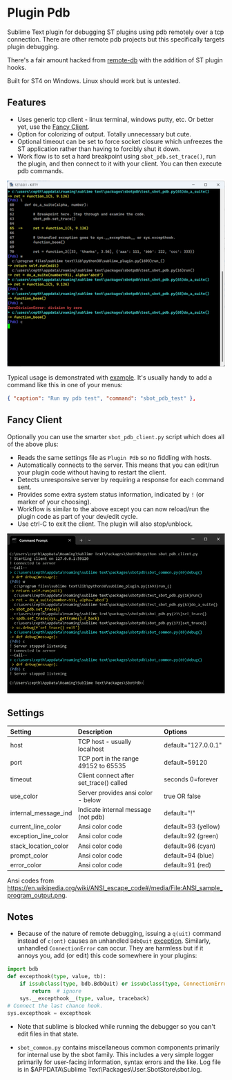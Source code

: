 # Plugin Pdb

Sublime Text plugin for debugging ST plugins using pdb remotely over a tcp
connection. There are other remote pdb projects but this specifically targets
plugin debugging.

There's a fair amount hacked from [remote-db](https://github.com/ionelmc/python-remote-pdb)
with the addition of ST plugin hooks.

Built for ST4 on Windows. Linux should work but is untested.

## Features

- Uses generic tcp client - linux terminal, windows putty, etc. Or better yet, use the [Fancy Client](#fancy-client).
- Option for colorizing of output. Totally unnecessary but cute.
- Optional timeout can be set to force socket closure which unfreezes the ST application rather
  than having to forcibly shut it down.
- Work flow is to set a hard breakpoint using `sbot_pdb.set_trace()`, run the plugin,
  and then connect to it with your client. You can then execute pdb commands.

![Plugin Pdb](cli1.png)


Typical usage is demonstrated with [example](https://github.com/cepthomas/SbotPdb/blob/main/test_sbot_pdb.py).
It's usually handy to add a command like this in one of your menus:
```json
{ "caption": "Run my pdb test", "command": "sbot_pdb_test" },
```

## Fancy Client

Optionally you can use the smarter `sbot_pdb_client.py` script which does all of the above plus:
- Reads the same settings file as `Plugin Pdb` so no fiddling with hosts.
- Automatically connects to the server. This means that you can edit/run your plugin code
  without having to restart the client.
- Detects unresponsive server by requiring a response for each command sent.
- Provides some extra system status information, indicated by `!` (or marker of your choosing).
- Workflow is similar to the above except you can now reload/run the plugin code as part of your dev/edit cycle.
- Use ctrl-C to exit the client. The plugin will also stop/unblock.

![Fancy Client](cli2.png)

## Settings

| Setting              | Description                              | Options              |
| :--------            | :-------                                 | :------              |
| host                 | TCP host - usually localhost             | default="127.0.0.1"  |
| port                 | TCP port in the range 49152 to 65535     | default=59120        |
| timeout              | Client connect after set_trace() called  | seconds 0=forever    |
| use_color            | Server provides ansi color - below       | true OR false        |
| internal_message_ind | Indicate internal message (not pdb)      | default="!"          |
| current_line_color   | Ansi color code                          | default=93 (yellow)  |
| exception_line_color | Ansi color code                          | default=92 (green)   |
| stack_location_color | Ansi color code                          | default=96 (cyan)    |
| prompt_color         | Ansi color code                          | default=94 (blue)    |
| error_color          | Ansi color code                          | default=91 (red)     |

Ansi codes from https://en.wikipedia.org/wiki/ANSI_escape_code#/media/File:ANSI_sample_program_output.png.


## Notes

- Because of the nature of remote debugging, issuing a `q(uit)` command instead of `c(ont)` causes
an unhandled `BdbQuit` [exception](https://stackoverflow.com/a/34936583).
Similarly, unhandled `ConnectionError` can occur. They are harmless but if it annoys you,
add (or edit) this code somewhere in your plugins:
```python
import bdb
def excepthook(type, value, tb):
    if issubclass(type, bdb.BdbQuit) or issubclass(type, ConnectionError):
        return  # ignore
    sys.__excepthook__(type, value, traceback)
# Connect the last chance hook.
sys.excepthook = excepthook
```

- Note that sublime is blocked while running the debugger so you can't edit files in that state.

- `sbot_common.py` contains miscellaneous common components primarily for internal use by the sbot family.
  This includes a very simple logger primarily for user-facing information, syntax errors and the like.
  Log file is in $APPDATA\Sublime Text\Packages\User\.SbotStore\sbot.log.
